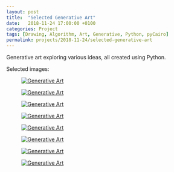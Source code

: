 ```yaml
---
layout: post
title:  "Selected Generative Art"
date:   2018-11-24 17:00:00 +0100
categories: Project
tags: [Drawing, Algorithm, Art, Generative, Python, pyCairo]
permalink: projects/2018-11-24/selected-generative-art
---
```


Generative art exploring various ideas, all created using Python.

Selected images:

<div class="pure-g custom-grid">
  <div class="pure-u-1-2 pure-u-lg-1-4">
    <figure>
      <a href="{{ site.url }}/assets/images/2018-11-24/0.jpeg"><img class="pure-img" src="{{ site.url }}/assets/images/2018-11-24/0.jpeg" alt="Generative Art"></a>
    </figure>
  </div>

  <div class="pure-u-1-2 pure-u-lg-1-4">
    <figure>
      <a href="{{ site.url }}/assets/images/2018-11-24/1.png"><img class="pure-img" src="{{ site.url }}/assets/images/2018-11-24/1.png" alt="Generative Art"></a>
    </figure>
  </div>

  <div class="pure-u-1-2 pure-u-lg-1-4">
    <figure>
      <a href="{{ site.url }}/assets/images/2018-11-24/2.jpeg"><img class="pure-img" src="{{ site.url }}/assets/images/2018-11-24/2.jpeg" alt="Generative Art"></a>
    </figure>
  </div>

  <div class="pure-u-1-2 pure-u-lg-1-4">
    <figure>
      <a href="{{ site.url }}/assets/images/2018-11-24/3.jpeg"><img class="pure-img" src="{{ site.url }}/assets/images/2018-11-24/3.jpeg" alt="Generative Art"></a>
    </figure>
  </div>

  <div class="pure-u-1-2 pure-u-lg-1-4">
    <figure>
      <a href="{{ site.url }}/assets/images/2018-11-24/4.jpeg"><img class="pure-img" src="{{ site.url }}/assets/images/2018-11-24/4.jpeg" alt="Generative Art"></a>
    </figure>
  </div>

  <div class="pure-u-1-2 pure-u-lg-1-4">
    <figure>
      <a href="{{ site.url }}/assets/images/2018-11-24/5.jpeg"><img class="pure-img" src="{{ site.url }}/assets/images/2018-11-24/5.jpeg" alt="Generative Art"></a>
    </figure>
  </div>

  <div class="pure-u-1-2 pure-u-lg-1-4">
    <figure>
      <a href="{{ site.url }}/assets/images/2018-11-24/6.jpeg"><img class="pure-img" src="{{ site.url }}/assets/images/2018-11-24/6.jpeg" alt="Generative Art"></a>
    </figure>
  </div>

  <div class="pure-u-1-2 pure-u-lg-1-4">
    <figure>
      <a href="{{ site.url }}/assets/images/2018-11-24/7.jpeg"><img class="pure-img" src="{{ site.url }}/assets/images/2018-11-24/7.jpeg" alt="Generative Art"></a>
    </figure>
  </div>
</div>
